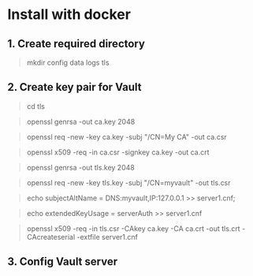 # Install with docker

## 1. Create required directory
> mkdir config data logs tls

## 2. Create key pair for **Vault**
> cd tls

> openssl genrsa -out ca.key 2048

> openssl req -new -key ca.key -subj "/CN=My CA" -out ca.csr

> openssl x509 -req -in ca.csr -signkey ca.key -out ca.crt

> openssl genrsa -out tls.key 2048

> openssl req -new -key tls.key -subj "/CN=myvault" -out tls.csr

> echo subjectAltName = DNS:myvault,IP:127.0.0.1 >> server1.cnf;

> echo extendedKeyUsage = serverAuth >> server1.cnf

> openssl x509 -req -in tls.csr -CAkey ca.key -CA ca.crt -out tls.crt -CAcreateserial -extfile server1.cnf

## 3. Config **Vault** server 
